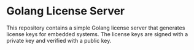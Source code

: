 # Golang License Server

This repository contains a simple Golang license server that generates license keys for embedded systems. The license keys are signed with a private key and verified with a public key.

